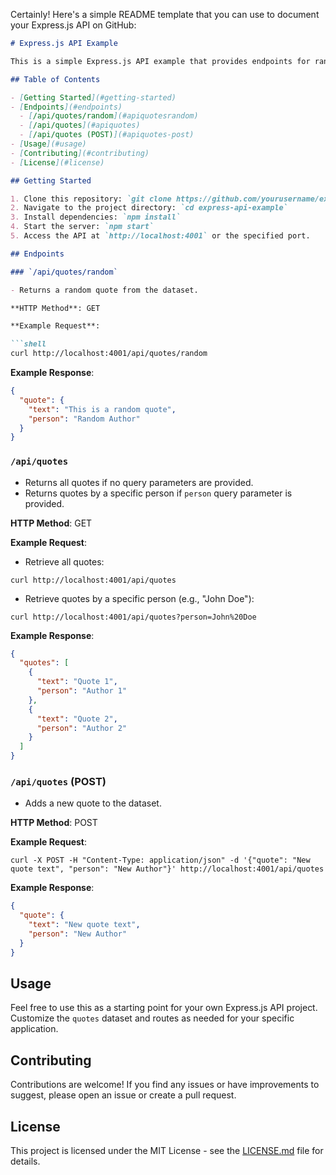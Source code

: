 Certainly! Here's a simple README template that you can use to document your Express.js API on GitHub:

```markdown
# Express.js API Example

This is a simple Express.js API example that provides endpoints for random quotes and adding/querying quotes.

## Table of Contents

- [Getting Started](#getting-started)
- [Endpoints](#endpoints)
  - [/api/quotes/random](#apiquotesrandom)
  - [/api/quotes](#apiquotes)
  - [/api/quotes (POST)](#apiquotes-post)
- [Usage](#usage)
- [Contributing](#contributing)
- [License](#license)

## Getting Started

1. Clone this repository: `git clone https://github.com/yourusername/express-api-example.git`
2. Navigate to the project directory: `cd express-api-example`
3. Install dependencies: `npm install`
4. Start the server: `npm start`
5. Access the API at `http://localhost:4001` or the specified port.

## Endpoints

### `/api/quotes/random`

- Returns a random quote from the dataset.

**HTTP Method**: GET

**Example Request**:

```shell
curl http://localhost:4001/api/quotes/random
```

**Example Response**:

```json
{
  "quote": {
    "text": "This is a random quote",
    "person": "Random Author"
  }
}
```

### `/api/quotes`

- Returns all quotes if no query parameters are provided.
- Returns quotes by a specific person if `person` query parameter is provided.

**HTTP Method**: GET

**Example Request**:

- Retrieve all quotes:
```shell
curl http://localhost:4001/api/quotes
```

- Retrieve quotes by a specific person (e.g., "John Doe"):
```shell
curl http://localhost:4001/api/quotes?person=John%20Doe
```

**Example Response**:

```json
{
  "quotes": [
    {
      "text": "Quote 1",
      "person": "Author 1"
    },
    {
      "text": "Quote 2",
      "person": "Author 2"
    }
  ]
}
```

### `/api/quotes` (POST)

- Adds a new quote to the dataset.

**HTTP Method**: POST

**Example Request**:

```shell
curl -X POST -H "Content-Type: application/json" -d '{"quote": "New quote text", "person": "New Author"}' http://localhost:4001/api/quotes
```

**Example Response**:

```json
{
  "quote": {
    "text": "New quote text",
    "person": "New Author"
  }
}
```

## Usage

Feel free to use this as a starting point for your own Express.js API project. Customize the `quotes` dataset and routes as needed for your specific application.

## Contributing

Contributions are welcome! If you find any issues or have improvements to suggest, please open an issue or create a pull request.

## License

This project is licensed under the MIT License - see the [LICENSE.md](LICENSE.md) file for details.
```

